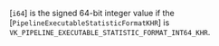 [`i64`] is the signed 64-bit integer value if the
[`PipelineExecutableStatisticFormatKHR`] is
`VK_PIPELINE_EXECUTABLE_STATISTIC_FORMAT_INT64_KHR`.